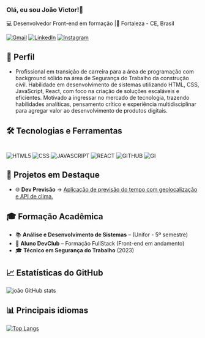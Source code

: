 ###  Olá, eu sou João Victor!🫡

💻 Desenvolvedor Front-end em formação
|📍 Fortaleza - CE, Brasil  

[![Gmail](https://img.shields.io/badge/Gmail-D14836?style=for-the-badge&logo=gmail&logoColor=white)](mailto:moraisvictorpro@gmail.com)
[![LinkedIn](https://img.shields.io/badge/linkedin-%230077B5.svg?style=for-the-badge&logo=linkedin&logoColor=white/)](https://www.linkedin.com/in/joao-victor-devs/)
[![Instagram](https://img.shields.io/badge/Instagram-%23E4405F.svg?style=for-the-badge&logo=Instagram&logoColor=white)](https://www.instagram.com/jota.morais_/?next=%2F)




## 🚀 Perfil
- Profissional em transição de carreira para a área de programação com background sólido na área de
Segurança do Trabalho da construção civil. Habilidade em desenvolvimento de sistemas utilizando HTML,
CSS, JavaScript, React, com foco na criação de soluções escaláveis e eficientes. Motivado a ingressar no
mercado de tecnologia, trazendo habilidades analíticas, pensamento crítico e experiência multidisciplinar
para agregar valor ao desenvolvimento de produtos digitais.


## 🛠️ Tecnologias e Ferramentas

<div style="display: inline_block"><br/>
<img align="center" alt="HTML5" src="https://img.shields.io/badge/html5-%23E34F26.svg?style=for-the-badge&logo=html5&logoColor=white"/>
<img align="center" alt="CSS" src="https://img.shields.io/badge/css3-%231572B6.svg?style=for-the-badge&logo=css3&logoColor=white">
<img align="center" alt="JAVASCRIPT" src="https://img.shields.io/badge/javascript-%23323330.svg?style=for-the-badge&logo=javascript&logoColor=%23F7DF1E"/>

<img align="center" alt="REACT" src="https://img.shields.io/badge/react-%2320232a.svg?style=for-the-badge&logo=react&logoColor=%2361DAFB"/>
<img align="center" alt="GITHUB" src="https://img.shields.io/badge/github-%23121011.svg?style=for-the-badge&logo=github&logoColor=white"/>
<img align="center" alt="GI" src="https://img.shields.io/badge/git-%23F05033.svg?style=for-the-badge&logo=git&logoColor=white"/>
</div>

## 📂 Projetos em Destaque

- 🌐 **Dev Previsão** → [Aplicação de previsão do tempo com geolocalização e API de clima.](https://joaodev-pro.github.io/Dev-Previsao-do-Tempo/)

## 🎓 Formação Acadêmica  
- 📚 **Análise e Desenvolvimento de Sistemas** – (Unifor - 5º semestre)
- 🚀 **Aluno DevClub** – Formação FullStack (Front-end em andamento)  
- 🎓 **Técnico em Segurança do Trabalho** (2023)  

## 📈 Estatísticas do GitHub

![joão GitHub stats](https://github-readme-stats.vercel.app/api?username=JoaoDev-Pro&show_icons=true&theme=highcontrast)

## 📊 Principais idiomas

[![Top Langs](https://github-readme-stats.vercel.app/api/top-langs/?username=JoaoDev-Pro&layout=donut)](https://github.com/JoaoDev-Pro/github-readme-stats) 
